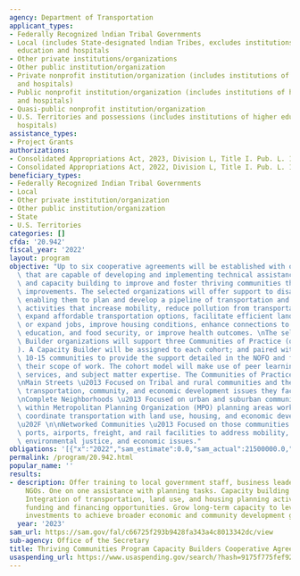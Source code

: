 ```yaml
---
agency: Department of Transportation
applicant_types:
- Federally Recognized lndian Tribal Governments
- Local (includes State-designated lndian Tribes, excludes institutions of higher
  education and hospitals
- Other private institutions/organizations
- Other public institution/organization
- Private nonprofit institution/organization (includes institutions of higher education
  and hospitals)
- Public nonprofit institution/organization (includes institutions of higher education
  and hospitals)
- Quasi-public nonprofit institution/organization
- U.S. Territories and possessions (includes institutions of higher education and
  hospitals)
assistance_types:
- Project Grants
authorizations:
- Consolidated Appropriations Act, 2023, Division L, Title I. Pub. L. 117, 328.
- Consolidated Appropriations Act, 2022, Division L, Title I. Pub. L. 117, 103.
beneficiary_types:
- Federally Recognized Indian Tribal Governments
- Local
- Other private institution/organization
- Other public institution/organization
- State
- U.S. Territories
categories: []
cfda: '20.942'
fiscal_year: '2022'
layout: program
objective: "Up to six cooperative agreements will be established with organizations\
  \ that are capable of developing and implementing technical assistance (TA), planning,\
  \ and capacity building to improve and foster thriving communities through transportation\
  \ improvements. The selected organizations will offer support to disadvantaged communities,\
  \ enabling them to plan and develop a pipeline of transportation and community revitalization\
  \ activities that increase mobility, reduce pollution from transportation sources,\
  \ expand affordable transportation options, facilitate efficient land use, preserve\
  \ or expand jobs, improve housing conditions, enhance connections to health care,\
  \ education, and food security, or improve health outcomes. \nThe selected Capacity\
  \ Builder organizations will support three Communities of Practice (or \u201Ccohorts\u201D\
  ). A Capacity Builder will be assigned to each cohort; and paired with a set of\
  \ 10-15 communities to provide the support detailed in the NOFO and finalized in\
  \ their scope of work. The cohort model will make use of peer learning, customized\
  \ services, and subject matter expertise. The Communities of Practice include: \n\
  \nMain Streets \u2013 Focused on Tribal and rural communities and the interconnected\
  \ transportation, community, and economic development issues they face.\u202F \n\
  \nComplete Neighborhoods \u2013 Focused on urban and suburban communities located\
  \ within Metropolitan Planning Organization (MPO) planning areas working to better\
  \ coordinate transportation with land use, housing, and economic development.\u202F\
  \u202F \n\nNetworked Communities \u2013 Focused on those communities located near\
  \ ports, airports, freight, and rail facilities to address mobility, access, housing,\
  \ environmental justice, and economic issues."
obligations: '[{"x":"2022","sam_estimate":0.0,"sam_actual":21500000.0,"usa_spending_actual":0.0},{"x":"2023","sam_estimate":21000000.0,"sam_actual":0.0,"usa_spending_actual":21150000.0},{"x":"2024","sam_estimate":0.0,"sam_actual":0.0,"usa_spending_actual":0.0}]'
permalink: /program/20.942.html
popular_name: ''
results:
- description: Offer training to local government staff, business leaders, and local
    NGOs. One on one assistance with planning tasks. Capacity building of local agencies.
    Integration of transportation, land use, and housing planning activities. Identify
    funding and financing opportunities. Grow long-term capacity to leverage transportation
    investments to achieve broader economic and community development goals.
  year: '2023'
sam_url: https://sam.gov/fal/c66725f293b9428fa343a4c8013342dc/view
sub-agency: Office of the Secretary
title: Thriving Communities Program Capacity Builders Cooperative Agreements
usaspending_url: https://www.usaspending.gov/search/?hash=9175f775fef922afe981bc31ea8fd0f0
---
```

